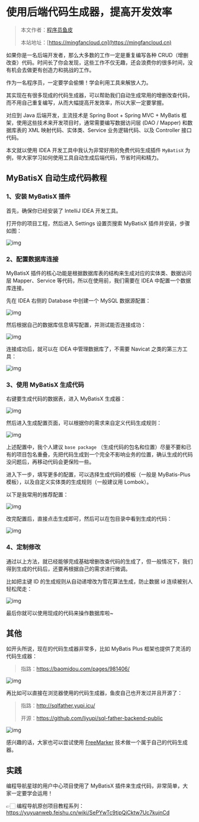 # 使用后端代码生成器，提高开发效率

> 本文作者：[程序员鱼皮](https://yuyuanweb.feishu.cn/wiki/Abldw5WkjidySxkKxU2cQdAtnah)
>
> 本站地址：[https://mingfancloud.cn](https://mingfancloud.cn)


如果你是一名后端开发者，那么大多数的工作一定是重复编写各种 CRUD（增删改查）代码。时间长了你会发现，这些工作不仅无趣，还会浪费你的很多时间，没有机会去做更有创造力和挑战的工作。

作为一名程序员，一定要学会偷懒！学会利用工具来解放人力。

其实现在有很多现成的代码生成器，可以帮助我们自动生成常用的增删改查代码，而不用自己重复编写，从而大幅提高开发效率，所以大家一定要掌握。

对应到 Java 后端开发，主流技术是 Spring Boot + Spring MVC + MyBatis 框架，使用这些技术来开发项目时，通常需要编写数据访问层 (DAO / Mapper) 和数据库表的 XML 映射代码、实体类、Service 业务逻辑代码、以及 Controller 接口代码。

本文就以使用 IDEA 开发工具中我认为非常好用的免费代码生成插件 `MyBatisX` 为例，带大家学习如何使用工具自动生成后端代码，节省时间和精力。



## MyBatisX 自动生成代码教程

### 1、安装 MyBatisX 插件

首先，确保你已经安装了 IntelliJ IDEA 开发工具。

打开你的项目工程，然后进入 Settings 设置页搜索 MyBatisX 插件并安装，步骤如图：

![img](https://pic.yupi.icu/1/1697164755318-f8c19e19-c81c-4fbe-a744-508875aa2c06.png)



### 2、配置数据库连接

MyBatisX 插件的核心功能是根据数据库表的结构来生成对应的实体类、数据访问层 Mapper、Service 等代码，所以在使用前，我们需要在 IDEA 中配置一个数据库连接。

先在 IDEA 右侧的 Database 中创建一个 MySQL 数据源配置：

![img](https://pic.yupi.icu/1/1697164965564-02ca26d8-692f-4205-afe2-222f629574a4.png)

然后根据自己的数据库信息填写配置，并测试能否连接成功：

![img](https://pic.yupi.icu/1/1697165014947-16927249-f2eb-4715-9c7f-b772e3422ca0.png)



连接成功后，就可以在 IDEA 中管理数据库了，不需要 Navicat 之类的第三方工具：

![img](https://pic.yupi.icu/1/1697165100043-1094dfba-9dbb-49d4-8496-40ff9d2f3861.png)



### 3、使用 MyBatisX 生成代码

右键要生成代码的数据表，进入 MyBatisX 生成器：

![img](https://pic.yupi.icu/1/1697165207695-7376acef-0aed-41bb-ba86-d219c545f1ff.png)

然后进入生成配置页面，可以根据你的需求来自定义代码生成规则：

![img](https://pic.yupi.icu/1/1697165249869-42b610a8-212b-4051-a734-540055da5203.png)



上述配置中，我个人建议 `base package` （生成代码的包名和位置）尽量不要和已有的项目包名重叠，先把代码生成到一个完全不影响业务的位置，确认生成的代码没问题后，再移动代码会更保险一些。

进入下一步，填写更多的配置，可以选择生成代码的模板（一般是 MyBatis-Plus 模板），以及自定义实体类的生成规则（一般建议用 Lombok）。

以下是我常用的推荐配置：

![img](https://pic.yupi.icu/1/1697165484109-c74c6ea9-43c5-4798-8207-22f270ab8c14.png)



改完配置后，直接点击生成即可，然后可以在包目录中看到生成的代码：

![img](https://pic.yupi.icu/1/1697165607223-cfaa2716-87f0-4aa0-af4f-4e3792a0103f.png)



### 4、定制修改

通过以上方法，就已经能够完成基础增删改查代码的生成了，但一般情况下，我们得到生成的代码后，还要再根据自己的需求进行微调。

比如把主键 ID 的生成规则从自动递增改为雪花算法生成，防止数据 id 连续被别人轻松爬走：

![img](https://pic.yupi.icu/1/1697165797807-570135af-89e1-4d12-94ac-cd18cd9184d5.png)



最后你就可以使用现成的代码来操作数据库啦~



## 其他

如开头所说，现在的代码生成器非常多，比如 MyBatis Plus 框架也提供了灵活的代码生成器：

> 指路：https://baomidou.com/pages/981406/



![img](https://pic.yupi.icu/1/1697166077805-a08866a0-911d-4ca5-a912-8ca7386ecbd5.png)



再比如可以直接在浏览器使用的代码生成器，鱼皮自己也开发过并且开源了：

> 指路：http://sqlfather.yupi.icu/
>
> 开源：https://github.com/liyupi/sql-father-backend-public



![img](https://pic.yupi.icu/1/1697166153337-d7f2c378-ceaa-4163-b342-f334e720178a.png)



感兴趣的话，大家也可以尝试使用 [FreeMarker](https://freemarker.apache.org/index.html) 技术做一个属于自己的代码生成器。



## 实践

编程导航星球的用户中心项目使用了 MyBatisX 插件来生成代码，非常简单，大家一定要学会运用！

👉🏻 编程导航原创项目教程系列：https://yuyuanweb.feishu.cn/wiki/SePYwTc9tipQiCktw7Uc7kujnCd
